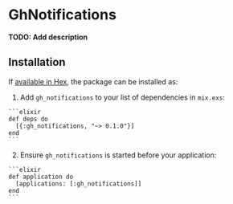 # GhNotifications

**TODO: Add description**

## Installation

If [available in Hex](https://hex.pm/docs/publish), the package can be installed as:

  1. Add `gh_notifications` to your list of dependencies in `mix.exs`:

    ```elixir
    def deps do
      [{:gh_notifications, "~> 0.1.0"}]
    end
    ```

  2. Ensure `gh_notifications` is started before your application:

    ```elixir
    def application do
      [applications: [:gh_notifications]]
    end
    ```

